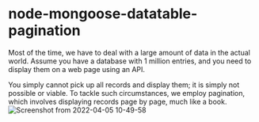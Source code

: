 # node-mongoose-datatable-pagination
Most of the time, we have to deal with a large amount of data in the actual world. Assume you have a database with 1 million entries, and you need to display them on a web page using an API.

You simply cannot pick up all records and display them; it is simply not possible or viable. To tackle such circumstances, we employ pagination, which involves displaying records page by page, much like a book.
<br>
![Screenshot from 2022-04-05 10-49-58](https://user-images.githubusercontent.com/49555360/161684604-eed228cc-aba2-4588-a6a5-bbf0cb1e3a3a.png)
